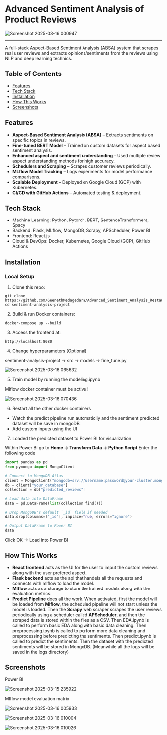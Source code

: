 # Advanced Sentiment Analysis of Product Reviews

![Screenshot 2025-03-16 000947](https://github.com/user-attachments/assets/28675adf-b087-4b65-9e17-548413637810)

---

A full-stack Aspect-Based Sentiment Analysis (ABSA) system that scrapes real user reviews and extracts opinions/sentiments from the reviews using NLP and deep learning technics.

## Table of Contents

- [Features](https://github.com/GeenethMedagedara/Advanced_Sentiment_Analysis_Restaurant_Reviews/blob/master/README.md#features)
- [Tech Stack](https://github.com/GeenethMedagedara/Advanced_Sentiment_Analysis_Restaurant_Reviews/blob/master/README.md#tech-stack)
- [Installation](#installation)
- [How This Works](https://github.com/GeenethMedagedara/Advanced_Sentiment_Analysis_Restaurant_Reviews/blob/master/README.md#how-this-works)
- [Screenshots](https://github.com/GeenethMedagedara/Advanced_Sentiment_Analysis_Restaurant_Reviews/blob/master/README.md#screenshots)

## Features

- **Aspect-Based Sentiment Analysis (ABSA)** – Extracts sentiments on specific topics in reviews.
- **Fine-tuned BERT Model** – Trained on custom datasets for aspect based sentiment analysis.
- **Enhanced aspect and sentiment understanding** - Used multiple review aspect understanding methods for high accuracy.
- **Schedulers and Scraping** – Scrapes customer reviews periodically.
- **MLflow Model Tracking** – Logs experiments for model performance comparisons.
- **Scalable Deployment** – Deployed on Google Cloud (GCP) with Kubernetes.
- **CI/CD with GitHub Actions** – Automated testing & deployment.

## Tech Stack

- Machine Learning: Python, Pytorch, BERT, SentenceTransformers, Spacy
- Backend: Flask, MLflow, MongoDB, Scrapy, APScheduler, Power BI
- Frontend: React.js
- Cloud & DevOps: Docker, Kubernetes, Google Cloud (GCP), GitHub Actions

## Installation

### Local Setup

1. Clone this repo:

```
git clone https://github.com/GeenethMedagedara/Advanced_Sentiment_Analysis_Restaurant_Reviews.git
cd sentiment-analysis-project
```

2. Build & run Docker containers:

```
docker-compose up --build
```

3. Access the frontend at:

```
http://localhost:8080
```

4. Change hyperparameters (Optional)

sentiment-analysis-project -> src -> models -> fine_tune.py

![Screenshot 2025-03-16 065632](https://github.com/user-attachments/assets/bb364ba2-2272-4282-bdf7-8225c4e9ffee)

5. Train model by running the modeling.ipynb

Mlflow docker container must be active !

![Screenshot 2025-03-16 070436](https://github.com/user-attachments/assets/0a7c93fa-cce0-443c-8dff-9ee771db630b)

6. Restart all the other docker containers

- Watch the predict pipeline run automaticlly and the sentiment predicted dataset will be save in mongoDB
- Add custom inputs using the UI

7. Loaded the predicted dataset to Power BI for visualization

Within Power BI go to **Home -> Transform Data -> Python Script**
Enter the following code

```python
import pandas as pd
from pymongo import MongoClient

# Connect to MongoDB Atlas
client = MongoClient("mongodb+srv://username:password@your-cluster.mongodb.net/")
db = client["your_database"]
collection = db["predicted_reviews"]

# Load data into DataFrame
data = pd.DataFrame(list(collection.find()))

# Drop MongoDB's default `_id` field if needed
data.drop(columns=["_id"], inplace=True, errors="ignore")

# Output DataFrame to Power BI
data
```
Click OK → Load into Power BI

## How This Works

- **React frontend** acts as the UI for the user to imput the custom reviews along with the user prefered aspect.
- **Flask backend** acts as the api that handels all the requests and connects with mlflow to load the model.
- **Mlflow** acts as a storage to store the trained models along with the evaluation metrics.
- **Predict Pipeline** does all the work. When activated, first the model will be loaded from **Mlflow**, the scheduled pipeline will not start unless the model is loaded. Then the **Scrapy** web scraper scrapes the user reviews periodically using a scheduler called **APScheduler**, and then the scraped data is stored within the files as a CSV. Then EDA.ipynb is called to perform basic EDA along with basic data cleaning. Then preprocessing.ipynb is called to perform more data cleaning and preprocessing before predicting the sentiments.  Then predict.ipynb is called to predict the sentiments. Then the dataset with the predicted sentiments will be stored in MongoDB. (Meanwhile all the logs will be saved in the logs directory)

## Screenshots

Power BI

![Screenshot 2025-03-15 235922](https://github.com/user-attachments/assets/d1d478e7-74e6-43a9-ab2c-e63843f41d6e)

Mlflow model evaluation matrix

![Screenshot 2025-03-16 005933](https://github.com/user-attachments/assets/6f5269c7-777f-42a1-89c7-9e5f776ea610)

![Screenshot 2025-03-16 010004](https://github.com/user-attachments/assets/c102c540-27e6-4a30-b6ab-5b3b4c7bed11)

![Screenshot 2025-03-16 010026](https://github.com/user-attachments/assets/56176ac4-f92c-4452-a77c-8127894730bc)
